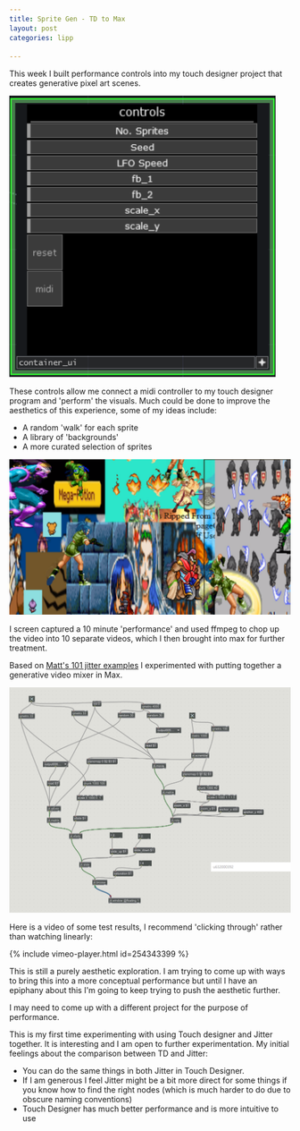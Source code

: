 ```yaml
---
title: Sprite Gen - TD to Max
layout: post
categories: lipp

---
```



This week I built performance controls into my touch designer project that creates generative pixel art scenes.

![](/blog/assets/td_to_max/1.PNG)

These controls allow me connect a midi controller to my touch designer program and 'perform' the visuals. Much could be done to improve the aesthetics of this experience, some of my ideas include:
* A random 'walk' for each sprite
* A library of 'backgrounds'
* A more curated selection of sprites

![](/blog/assets/td_to_max/2.PNG)

I screen captured a 10 minute 'performance' and used ffmpeg to chop up the video into 10 separate videos, which I then brought into max for further treatment.

Based on [Matt's 101 jitter examples](https://github.com/mromein/lipp_itp_2018/tree/master/class_2_jitter_video_101) I experimented with putting together a generative video mixer in Max.

![](/blog/assets/td_to_max/3.PNG)

Here is a video of some test results, I recommend 'clicking through' rather than watching linearly:

{% include vimeo-player.html id=254343399 %}

This is still a purely aesthetic exploration. I am trying to come up with ways to bring this into a more conceptual performance but until I have an epiphany about this I'm going to keep trying to push the aesthetic further.  

I may need to come up with a different project for the purpose of performance.

This is my first time experimenting with using Touch designer and Jitter together. It is interesting and I am open to further experimentation. My initial feelings about the comparison between TD and Jitter:
* You can do the same things in both Jitter in Touch Designer.
* If I am generous I feel Jitter might be a bit more direct for some things if you know how to find the right nodes (which is much harder to do due to obscure naming conventions)
* Touch Designer has much better performance and is more intuitive to use
